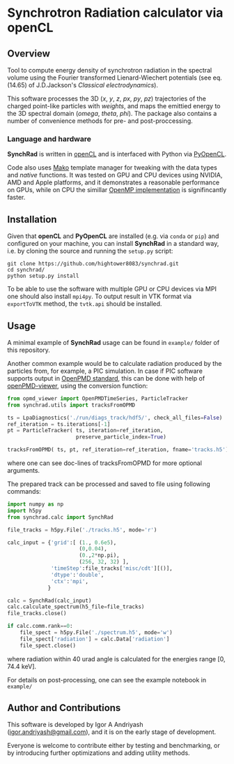 # Synchrotron Radiation calculator via openCL


## Overview

Tool to compute energy density of synchrotron radiation in the spectral volume using the Fourier transformed Lienard-Wiechert potentials (see eq. (14.65) of J.D.Jackson's _Classical electrodynamics_). 

This software processes the 3D (_x_, _y_, _z_, _px_, _py_, _pz_) trajectories of the charged point-like particles with _weights_,  and maps the emittied energy to the 3D spectral domain (_omega_, _theta_, _phi_). 
The package also contains a number of convenience methods for pre- and post-proccessing.

### Language and hardware

**SynchRad** is written in [openCL](https://www.khronos.org/opencl) and is interfaced with Python via [PyOpenCL](https://mathema.tician.de/software/pyopencl). 

Code also uses [Mako](https://github.com/sqlalchemy/mako) template manager for tweaking with the data types and _native_ functions. It was tested on GPU and CPU devices using NVIDIA, AMD and Apple platforms, and 
it demonstrates a reasonable performance on GPUs, while on CPU the simillar [OpenMP implementation](https://github.com/hightower8083/chimera) is signifincantly faster.

## Installation

Given that **openCL** and **PyOpenCL** are installed (e.g. via `conda` or `pip`) and configured on your machine, you can install **SynchRad** in a standard way, i.e. by cloning the source 
and running the `setup.py` script:
```
git clone https://github.com/hightower8083/synchrad.git
cd synchrad/
python setup.py install
```

To be able to use the software with multiple GPU or CPU devices via MPI one should also install `mpi4py`. To output result in VTK format via `exportToVTK` method, the `tvtk.api` should be installed.

## Usage

A minimal example of **SynchRad** usage can be found in `example/` folder of this repository.  

Another common example would be to calculate radiation produced by the particles from, for example, a PIC simulation.
In case if PIC software supports output in [OpenPMD standard](http://www.openpmd.org/#/start), this can be done with help of [openPMD-viewer](https://github.com/openPMD/openPMD-viewer), using the conversion function:
```python
from opmd_viewer import OpenPMDTimeSeries, ParticleTracker
from synchrad.utils import tracksFromOPMD

ts = LpaDiagnostics('./run/diags_track/hdf5/', check_all_files=False)
ref_iteration = ts.iterations[-1]
pt = ParticleTracker( ts, iteration=ref_iteration, 
                      preserve_particle_index=True)

tracksFromOPMD( ts, pt, ref_iteration=ref_iteration, fname='tracks.h5')
```
where one can see doc-lines of tracksFromOPMD for more optional arguments.

The prepared track can be processed and saved to file using following commands:
```python
import numpy as np
import h5py
from synchrad.calc import SynchRad

file_tracks = h5py.File('./tracks.h5', mode='r')

calc_input = {'grid':[ (1., 0.6e5),
                       (0,0.04),
                       (0.,2*np.pi),
                       (256, 32, 32) ],
              'timeStep':file_tracks['misc/cdt'][()],
              'dtype':'double',
              'ctx':'mpi',
             }

calc = SynchRad(calc_input)
calc.calculate_spectrum(h5_file=file_tracks)
file_tracks.close()

if calc.comm.rank==0:
    file_spect = h5py.File('./spectrum.h5', mode='w')
    file_spect['radiation'] = calc.Data['radiation']
    file_spect.close()
```
where radiation within 40 urad angle is calculated for the energies range [0, 74.4 keV].

For details on post-processing, one can see the example notebook in `example/`


## Author and Contributions

This software is developed by Igor A Andriyash (igor.andriyash@gmail.com), and it is on the early stage of development.

Everyone is welcome to contribute either by testing and benchmarking, or by introducing further optimizations and adding utility methods.
